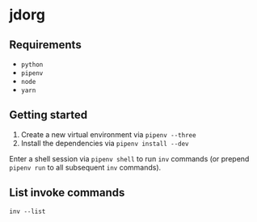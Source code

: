 # jdorg

## Requirements

* `python`
* `pipenv`
* `node`
* `yarn`

## Getting started

1. Create a new virtual environment via `pipenv --three`
2. Install the dependencies via `pipenv install --dev`

Enter a shell session via `pipenv shell` to run `inv` commands (or prepend `pipenv run` to all subsequent `inv` commands).

## List invoke commands

`inv --list`
